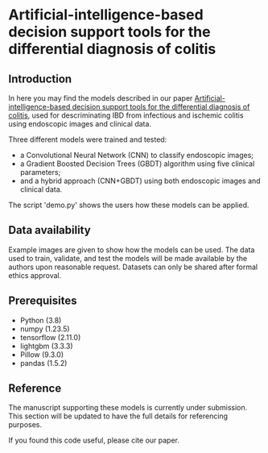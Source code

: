 # Artificial-intelligence-based decision support tools for the differential diagnosis of colitis

## Introduction

In here you may find the models described in our paper 
[Artificial-intelligence-based decision support tools for the differential diagnosis of colitis](https://), 
used for descriminating IBD from infectious and ischemic colitis using endoscopic images and clinical data.

Three different models were trained and tested:
* a Convolutional Neural Network (CNN) to classify endoscopic images;
* a Gradient Boosted Decision Trees (GBDT) algorithm using five clinical parameters;
* and a hybrid approach (CNN+GBDT) using both endoscopic images and clinical data. 

The script 'demo.py' shows the users how these models can be applied.

## Data availability

Example images are given to show how the models can be used. 
The data used to train, validate, and test the models will be made available by the authors upon 
reasonable request. Datasets can only be shared after formal ethics approval. 

## Prerequisites

* Python (3.8)
* numpy (1.23.5)
* tensorflow (2.11.0)
* lightgbm (3.3.3)
* Pillow (9.3.0)
* pandas (1.5.2)

## Reference

The manuscript supporting these models is currently under submission.
This section will be updated to have the full details for referencing purposes.

If you found this code useful, please cite our paper.



